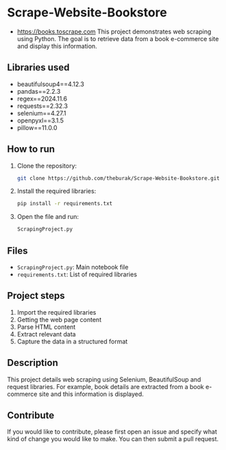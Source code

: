 # Scrape-Website-Bookstore
- https://books.toscrape.com
This project demonstrates web scraping using Python. The goal is to retrieve data from a book e-commerce site and display this information.

## Libraries used

- beautifulsoup4==4.12.3
- pandas==2.2.3
- regex==2024.11.6
- requests==2.32.3
- selenium==4.27.1
- openpyxl==3.1.5
- pillow==11.0.0

## How to run

1. Clone the repository:
   ```bash
   git clone https://github.com/theburak/Scrape-Website-Bookstore.git
   ```
2. Install the required libraries:
   ```bash
   pip install -r requirements.txt
   ```
3. Open the file and run:
   ```bash
   ScrapingProject.py
   ```

## Files

- `ScrapingProject.py`: Main notebook file
- `requirements.txt`: List of required libraries

## Project steps

1. Import the required libraries
2. Getting the web page content
3. Parse HTML content
4. Extract relevant data
5. Capture the data in a structured format

## Description

This project details web scraping using Selenium, BeautifulSoup and request libraries. For example, book details are extracted from a book e-commerce site and this information is displayed.

## Contribute

If you would like to contribute, please first open an issue and specify what kind of change you would like to make. You can then submit a pull request.
